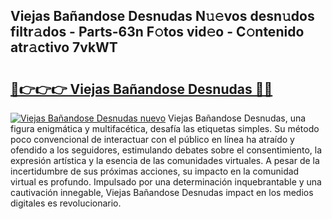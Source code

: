 ## Viejas Bañandose Desnudas N𝚞𝚎vos desn𝚞dos filtr𝚊dos - Parts-63n F𝚘tos vid𝚎o - C𝚘ntenido atr𝚊ctivo 7vkWT

# <h2><a href="http://mbagry3.tromn.icu/?c=Viejas+Ba%c3%b1andose+Desnudas">🔗👉👉👉 Viejas Bañandose Desnudas 🔗🔗</a></h2>

[![Viejas Bañandose Desnudas nuevo](https://i.imgur.com/pEAQMta.gif)](http://mbagry3.tromn.icu/?c=Viejas+Ba%c3%b1andose+Desnudas)
Viejas Bañandose Desnudas, una figura enigmática y multifacética, desafía las etiquetas simples. Su método poco convencional de interactuar con el público en línea ha atraído y ofendido a los seguidores, estimulando debates sobre el consentimiento, la expresión artística y la esencia de las comunidades virtuales. A pesar de la incertidumbre de sus próximas acciones, su impacto en la comunidad virtual es profundo. Impulsado por una determinación inquebrantable y una cautivación innegable, Viejas Bañandose Desnudas impact en los medios digitales es revolucionario.
